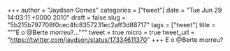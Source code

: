 
+++
author = "Jaydson Gomes"
categories = ["tweet"]
date = "Tue Jun 29 14:03:11 +0000 2010"
draft = false
slug = "5b215b797708f0cec4fc8357231ec2aff3d88717"
tags = ["tweet"]
title = """E o @Berte morreu?..."""
tweet = true
micro = true
tweet_url = "https://twitter.com/jaydson/status/17334611370"
+++
E o @Berte morreu?
